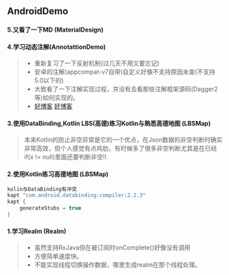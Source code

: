 ## AndroidDemo#### 5.又看了一下MD (MaterialDesign)#### 4.学习动态注解(AnnotattionDemo)>* 重新复习了一下反射机制(过几天不用又要忘记)>* 安卓的注解(appcompat-v7自带)自定义好像不支持原因未查(不支持5.0以下的)>* 大致看了一下注解实现过程，并没有去看那些注解框架源码(Dagger2等)如何实现的。>* [好博客](http://blog.csdn.net/wzgiceman/article/details/53483665)   [好博客](http://www.cnblogs.com/whoislcj/category/845938.html)####  3.使用DataBinding,Kotlin LBS(高德)练习Kotlin与熟悉高德地图 (LBSMap)> 本来Kotlin的防止非空异常是它的一个优点，在Json数据的非空判断时确实非常高效，但个人感觉有点鸡肋，有时候多了很多非空判断尤其是在已经if(x != null)里面还要判断非空!!.####  2.使用Kotlin练习高德地图 (LBSMap)``` javakolin与DataBinding有冲突 kapt "com.android.databinding:compiler:2.2.3"kapt {	generateStubs = true}```#### 1.学习Realm (Realm)>* 虽然支持RxJava但在被订阅时onComplete()好像没有调用>* 方便简单速度快。>* 不能实现线程切换操作数据，哪里生成realm在那个线程处理。